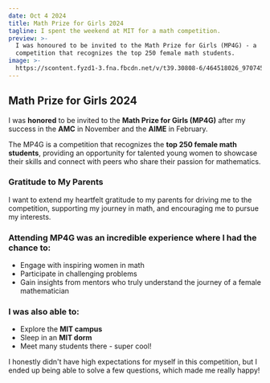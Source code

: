 ```yaml
---
date: Oct 4 2024
title: Math Prize for Girls 2024
tagline: I spent the weekend at MIT for a math competition.
preview: >-
  I was honoured to be invited to the Math Prize for Girls (MP4G) - a
  competition that recognizes the top 250 female math students.
image: >-
  https://scontent.fyzd1-3.fna.fbcdn.net/v/t39.30808-6/464518026_970745868431070_520447444068414024_n.jpg?_nc_cat=108&ccb=1-7&_nc_sid=f727a1&_nc_ohc=QaBk-nBqZkkQ7kNvgEAMUd4&_nc_zt=23&_nc_ht=scontent.fyzd1-3.fna&_nc_gid=ANqJ2fuLzxfO9uNWlIBzCnL&oh=00_AYCMyBrjSdsMqYjGShidiuB6DQyn8XI-vvsEbT8ZCWn3_A&oe=67243C95
---
```


## Math Prize for Girls 2024

I was **honored** to be invited to the **Math Prize for Girls (MP4G)** after my success in the **AMC** in November and the **AIME** in February. 

The MP4G is a competition that recognizes the **top 250 female math students**, providing an opportunity for talented young women to showcase their skills and connect with peers who share their passion for mathematics.

### Gratitude to My Parents

I want to extend my heartfelt gratitude to my parents for driving me to the competition, supporting my journey in math, and encouraging me to pursue my interests.


### Attending MP4G was an incredible experience where I had the chance to:
- Engage with inspiring women in math
- Participate in challenging problems
- Gain insights from mentors who truly understand the journey of a female mathematician

### I was also able to:
- Explore the **MIT campus**
- Sleep in an **MIT dorm**
- Meet many students there - super cool!

I honestly didn't have high expectations for myself in this competition, but I ended up being able to solve a few questions, which made me really happy!

